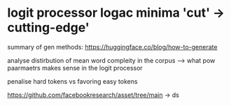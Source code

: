 # logit processor logac minima 'cut' -> cutting-edge'

summary of gen methods: https://huggingface.co/blog/how-to-generate

analyse distirbution of mean word compleity in the corpus --> what pow paarmaetrs makes sense in the logit processor

penalise hard tokens vs favoring easy tokens




https://github.com/facebookresearch/asset/tree/main -> ds
